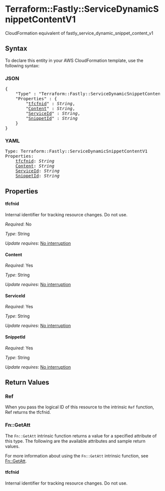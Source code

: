 # Terraform::Fastly::ServiceDynamicSnippetContentV1

CloudFormation equivalent of fastly_service_dynamic_snippet_content_v1

## Syntax

To declare this entity in your AWS CloudFormation template, use the following syntax:

### JSON

<pre>
{
    "Type" : "Terraform::Fastly::ServiceDynamicSnippetContentV1",
    "Properties" : {
        "<a href="#tfcfnid" title="tfcfnid">tfcfnid</a>" : <i>String</i>,
        "<a href="#content" title="Content">Content</a>" : <i>String</i>,
        "<a href="#serviceid" title="ServiceId">ServiceId</a>" : <i>String</i>,
        "<a href="#snippetid" title="SnippetId">SnippetId</a>" : <i>String</i>
    }
}
</pre>

### YAML

<pre>
Type: Terraform::Fastly::ServiceDynamicSnippetContentV1
Properties:
    <a href="#tfcfnid" title="tfcfnid">tfcfnid</a>: <i>String</i>
    <a href="#content" title="Content">Content</a>: <i>String</i>
    <a href="#serviceid" title="ServiceId">ServiceId</a>: <i>String</i>
    <a href="#snippetid" title="SnippetId">SnippetId</a>: <i>String</i>
</pre>

## Properties

#### tfcfnid

Internal identifier for tracking resource changes. Do not use.

_Required_: No

_Type_: String

_Update requires_: [No interruption](https://docs.aws.amazon.com/AWSCloudFormation/latest/UserGuide/using-cfn-updating-stacks-update-behaviors.html#update-no-interrupt)

#### Content

_Required_: Yes

_Type_: String

_Update requires_: [No interruption](https://docs.aws.amazon.com/AWSCloudFormation/latest/UserGuide/using-cfn-updating-stacks-update-behaviors.html#update-no-interrupt)

#### ServiceId

_Required_: Yes

_Type_: String

_Update requires_: [No interruption](https://docs.aws.amazon.com/AWSCloudFormation/latest/UserGuide/using-cfn-updating-stacks-update-behaviors.html#update-no-interrupt)

#### SnippetId

_Required_: Yes

_Type_: String

_Update requires_: [No interruption](https://docs.aws.amazon.com/AWSCloudFormation/latest/UserGuide/using-cfn-updating-stacks-update-behaviors.html#update-no-interrupt)

## Return Values

### Ref

When you pass the logical ID of this resource to the intrinsic `Ref` function, Ref returns the tfcfnid.

### Fn::GetAtt

The `Fn::GetAtt` intrinsic function returns a value for a specified attribute of this type. The following are the available attributes and sample return values.

For more information about using the `Fn::GetAtt` intrinsic function, see [Fn::GetAtt](https://docs.aws.amazon.com/AWSCloudFormation/latest/UserGuide/intrinsic-function-reference-getatt.html).

#### tfcfnid

Internal identifier for tracking resource changes. Do not use.


